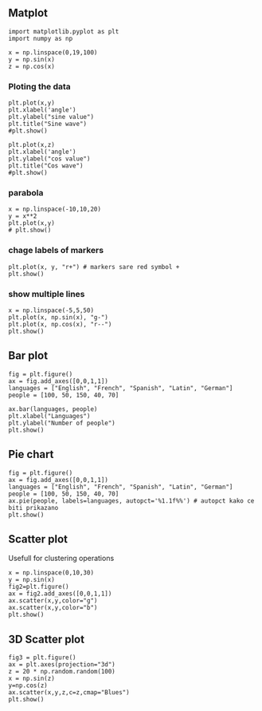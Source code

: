 ## Matplot
```
import matplotlib.pyplot as plt
import numpy as np

x = np.linspace(0,19,100)
y = np.sin(x)
z = np.cos(x)
```

### Ploting the data
```
plt.plot(x,y)
plt.xlabel('angle')
plt.ylabel("sine value")
plt.title("Sine wave")
#plt.show()
```
```
plt.plot(x,z)
plt.xlabel('angle')
plt.ylabel("cos value")
plt.title("Cos wave")
#plt.show()
```
### parabola
```
x = np.linspace(-10,10,20)
y = x**2
plt.plot(x,y)
# plt.show()
```
### chage labels of markers
```
plt.plot(x, y, "r+") # markers sare red symbol +
plt.show()
```
### show multiple lines
```
x = np.linspace(-5,5,50)
plt.plot(x, np.sin(x), "g-")
plt.plot(x, np.cos(x), "r--")
plt.show()
```
## Bar plot
```
fig = plt.figure()
ax = fig.add_axes([0,0,1,1])
languages = ["English", "French", "Spanish", "Latin", "German"]
people = [100, 50, 150, 40, 70]

ax.bar(languages, people)
plt.xlabel("Languages")
plt.ylabel("Number of people")
plt.show()
```

## Pie chart
```
fig = plt.figure()
ax = fig.add_axes([0,0,1,1])
languages = ["English", "French", "Spanish", "Latin", "German"]
people = [100, 50, 150, 40, 70]
ax.pie(people, labels=languages, autopct='%1.1f%%') # autopct kako ce biti prikazano
plt.show()
```
## Scatter plot
Usefull for clustering operations
```
x = np.linspace(0,10,30)
y = np.sin(x)
fig2=plt.figure()
ax = fig2.add_axes([0,0,1,1])
ax.scatter(x,y,color="g")
ax.scatter(x,y,color="b")
plt.show()
```
## 3D Scatter plot
```
fig3 = plt.figure()
ax = plt.axes(projection="3d")
z = 20 * np.random.random(100)
x = np.sin(z)
y=np.cos(z)
ax.scatter(x,y,z,c=z,cmap="Blues")
plt.show()
```
